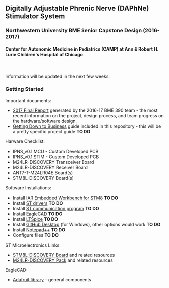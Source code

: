 ## Digitally Adjustable Phrenic Nerve (DAPhNe) Stimulator System
### Northwestern University BME Senior Capstone Design (2016-2017)
#### Center for Autonomic Medicine in Pediatrics (CAMP) at Ann & Robert H. Lurie Children's Hospital of Chicago
<br></br>
Information will be updated in the next few weeks.

### Getting Started
Important documents:
* [2017 Final Report]() generated by the 2016-17 BME 390 team - the most recent information on the project, design process, and team progress on the hardware/software design.
* [Getting Down to Business]() guide included in this repository - this will be a pretty specific project guide **TO DO**

Harware Checklist:
* IPNS_v0.1 MCU - Custom Developed PCB
* IPNS_v0.1 STIM - Custom Developed PCB
* M24LR-DISCOVERY Transceiver Board
* M24LR-DISCOVERY Receiver Board
* ANT7-T-M24LR04E Board(s)
* STM8L-DISCOVERY Board(s)

Software Installations:
* Install [IAR Embedded Workbench for STM8](https://www.iar.com/iar-embedded-workbench/#!?architecture=STM8) **TO DO**
* Install [ST drivers]() **TO DO**
* Install [ST communication program]() **TO DO**
* Install [EagleCAD]() **TO DO**
* Install [LTSpice]() **TO DO**
* Install [GitHub Desktop]() (for Windows), other options would work **TO DO**
* Install [Notepad++]() **TO DO**
* Configure files **TO DO**


ST Microelectronics Links:

* [STM8L-DISCOVERY Board](http://www.st.com/en/evaluation-tools/stm8l-discovery.html) and related resources
* [M24LR-DISCOVERY Pack](http://www.st.com/content/st_com/en/products/evaluation-tools/product-evaluation-tools/st25-nfc-rfid-eval-boards/st25-nfc-rfid-eval-boards/m24lr-discovery.html) and related resources

EagleCAD:
* [Adafruit library](https://github.com/adafruit/Adafruit-Eagle-Library/zipball/master) - general components


